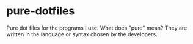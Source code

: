 # pure-dotfiles
Pure dot files for the programs I use. What does "pure" mean? They are written in the language or syntax chosen by the developers.
